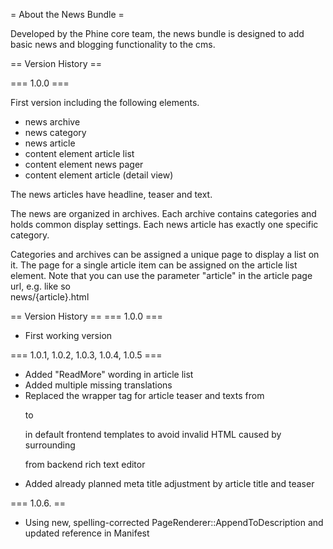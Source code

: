 = About the News Bundle =

Developed by the Phine core team, the news bundle is designed to add basic news
and blogging functionality to the cms.


== Version History ==

=== 1.0.0 ===

First version including the following elements.

* news archive
* news category
* news article
* content element article list
* content element news pager
* content element article (detail view)

The news articles have headline, teaser and text.

The news are organized in archives. Each archive contains categories
and holds common display settings. Each news article has exactly one specific
category.

Categories and archives can be assigned a unique page to display a list on it.
The page for a single article item can be assigned on the article list element.
Note that you can use the parameter "article" in the article page url, e.g. like so  
news/{article}.html

== Version History ==
=== 1.0.0  ===
 - First working version

=== 1.0.1, 1.0.2, 1.0.3, 1.0.4, 1.0.5 ===
  - Added "ReadMore" wording in article list
  - Added multiple missing translations
  - Replaced the wrapper tag for article teaser and texts from <p> to <div>
    in default frontend templates to avoid invalid HTML caused by surrounding <p> from backend rich text editor
  - Added already planned meta title adjustment by article title and teaser

=== 1.0.6. ==
  - Using new, spelling-corrected PageRenderer::AppendToDescription and updated reference in Manifest